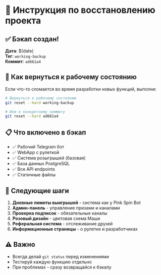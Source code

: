 # 🔄 Инструкция по восстановлению проекта

## ✅ Бэкап создан!

**Дата**: $(date)  
**Тег**: `working-backup`  
**Коммит**: `ad661a4`

## 🚨 Как вернуться к рабочему состоянию

Если что-то сломается во время разработки новых функций, выполни:

```bash
# Вернуться к рабочему состоянию
git reset --hard working-backup

# Или к конкретному коммиту
git reset --hard ad661a4
```

## 📋 Что включено в бэкап

- ✅ Рабочий Telegram бот
- ✅ WebApp с рулеткой
- ✅ Система розыгрышей (базовая)
- ✅ База данных PostgreSQL
- ✅ Все API endpoints
- ✅ Статичные файлы

## 🎯 Следующие шаги

1. **Дневные лимиты выигрышей** - система как у Pink Spin Bot
2. **Админ-панель** - управление призами и каналами  
3. **Проверка подписок** - обязательные каналы
4. **Розовый дизайн** - цветовая схема Маши
5. **Реферальная система** - отслеживание друзей
6. **Информационные страницы** - о рулетке и разработчиках

## ⚠️ Важно

- Всегда делай `git status` перед изменениями
- Тестируй каждую функцию отдельно
- При проблемах - сразу возвращайся к бэкапу
